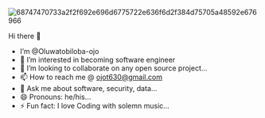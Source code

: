 

![68747470733a2f2f692e696d6775722e636f6d2f384d75705a48592e676966](https://github.com/user-attachments/assets/0aeeb7b1-5be8-4a89-ae7e-9f7906ce7753)


Hi there 👋

- I’m @Oluwatobiloba-ojo
- 👀 I’m interested in becoming software engineer
- 💞️ I’m looking to collaborate on any open source project...
- 📫 How to reach me @ ojot630@gmail.com
- 💬 Ask me about software, security, data...
- 😄 Pronouns: he/his...
- ⚡ Fun fact: I love Coding with solemn music...
<!---
Oluwatobiloba-ojo/Oluwatobiloba-ojo is a ✨ special ✨ repository because its `README.md` (this file) appears on your GitHub profile.
You can click the Preview link to take a look at your changes.
--->
